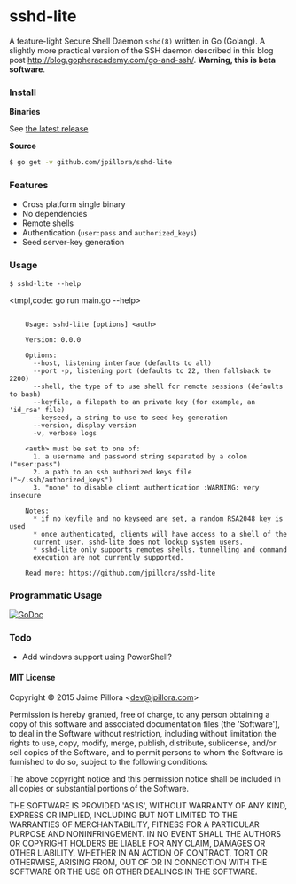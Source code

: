 # sshd-lite

A feature-light Secure Shell Daemon `sshd(8)` written in Go (Golang). A slightly more practical version of the SSH daemon described in this blog post http://blog.gopheracademy.com/go-and-ssh/. **Warning, this is beta software**.

### Install

**Binaries**

See [the latest release](https://github.com/jpillora/sshd-lite/releases/latest)

**Source**

``` sh
$ go get -v github.com/jpillora/sshd-lite
```

### Features

* Cross platform single binary
* No dependencies
* Remote shells
* Authentication (`user:pass` and `authorized_keys`)
* Seed server-key generation

### Usage

```
$ sshd-lite --help
```

<tmpl,code: go run main.go --help>
```

	Usage: sshd-lite [options] <auth>

	Version: 0.0.0

	Options:
	  --host, listening interface (defaults to all)
	  --port -p, listening port (defaults to 22, then fallsback to 2200)
	  --shell, the type of to use shell for remote sessions (defaults to bash)
	  --keyfile, a filepath to an private key (for example, an 'id_rsa' file)
	  --keyseed, a string to use to seed key generation
	  --version, display version
	  -v, verbose logs

	<auth> must be set to one of:
	  1. a username and password string separated by a colon ("user:pass")
	  2. a path to an ssh authorized keys file ("~/.ssh/authorized_keys")
	  3. "none" to disable client authentication :WARNING: very insecure

	Notes:
	  * if no keyfile and no keyseed are set, a random RSA2048 key is used
	  * once authenticated, clients will have access to a shell of the
	  current user. sshd-lite does not lookup system users.
	  * sshd-lite only supports remotes shells. tunnelling and command
	  execution are not currently supported.

	Read more: https://github.com/jpillora/sshd-lite

```
</tmpl>

### Programmatic Usage

[![GoDoc](https://godoc.org/github.com/jpillora/sshd-lite/server?status.svg)](https://godoc.org/github.com/jpillora/sshd-lite/server)

### Todo

* Add windows support using PowerShell?

#### MIT License

Copyright © 2015 Jaime Pillora &lt;dev@jpillora.com&gt;

Permission is hereby granted, free of charge, to any person obtaining
a copy of this software and associated documentation files (the
'Software'), to deal in the Software without restriction, including
without limitation the rights to use, copy, modify, merge, publish,
distribute, sublicense, and/or sell copies of the Software, and to
permit persons to whom the Software is furnished to do so, subject to
the following conditions:

The above copyright notice and this permission notice shall be
included in all copies or substantial portions of the Software.

THE SOFTWARE IS PROVIDED 'AS IS', WITHOUT WARRANTY OF ANY KIND,
EXPRESS OR IMPLIED, INCLUDING BUT NOT LIMITED TO THE WARRANTIES OF
MERCHANTABILITY, FITNESS FOR A PARTICULAR PURPOSE AND NONINFRINGEMENT.
IN NO EVENT SHALL THE AUTHORS OR COPYRIGHT HOLDERS BE LIABLE FOR ANY
CLAIM, DAMAGES OR OTHER LIABILITY, WHETHER IN AN ACTION OF CONTRACT,
TORT OR OTHERWISE, ARISING FROM, OUT OF OR IN CONNECTION WITH THE
SOFTWARE OR THE USE OR OTHER DEALINGS IN THE SOFTWARE.